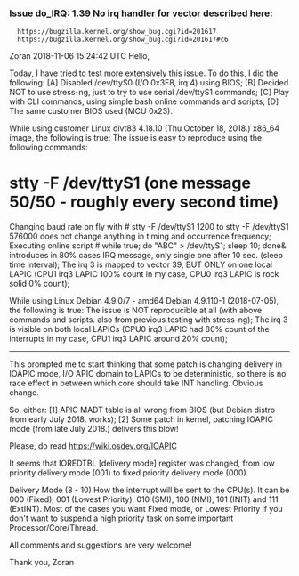 ### Issue do_IRQ: 1.39 No irq handler for vector described here:
```
  https://bugzilla.kernel.org/show_bug.cgi?id=201617
  https://bugzilla.kernel.org/show_bug.cgi?id=201617#c6
```
Zoran 2018-11-06 15:24:42 UTC
Hello,

Today, I have tried to test more extensively this issue. To do this, I
did the following:
[A] Disabled /dev/ttyS0 (I/O 0x3F8, irq 4) using BIOS;
[B] Decided NOT to use stress-ng, just to try to use serial /dev/ttyS1 commands;
[C] Play with CLI commands, using simple bash online commands and scripts;
[D] The same customer BIOS used (MCU 0x23).

While using customer Linux dlvt83 4.18.10 (Thu October 18, 2018.)
x86_64 image, the following is true:
The issue is easy to reproduce using the following commands:
# stty -F /dev/ttyS1 (one message 50/50 - roughly every second time)
Changing baud rate on fly with # stty -F /dev/ttyS1 1200 to stty -F
/dev/ttyS1 576000 does not change anything in timing and occurrence
frequency;
Executing online script # while true; do "ABC" > /dev/ttyS1; sleep 10;
done& introduces in 80% cases IRQ message, only single one after 10
sec. (sleep time interval);
The irq 3 is mapped to vector 39, BUT ONLY on one local LAPIC (CPU1
irq3 LAPIC 100% count in my case, CPU0 irq3 LAPIC is rock solid 0%
count);

While using Linux Debian 4.9.0/7 - amd64 Debian 4.9.110-1
(2018-07-05), the following is true:
The issue is NOT reproducible at all (with above commands and scripts.
also from previous testing with stress-ng);
The irq 3 is visible on both local LAPICs (CPU0 irq3 LAPIC had 80%
count of the interrupts in my case, CPU1 irq3 LAPIC around 20% count);
_______

This prompted me to start thinking that some patch is changing
delivery in IOAPIC mode, I/O APIC domain to LAPICs to be
deterministic, so there is no race effect in between which core should
take INT handling. Obvious change.

So, either:
[1] APIC MADT table is all wrong from BIOS (but Debian distro from
early July 2018. works);
[2] Some patch in kernel, patching IOAPIC mode (from late July 2018.)
delivers this blow!

Please, do read https://wiki.osdev.org/IOAPIC

It seems that IOREDTBL [delivery mode] register was changed, from low
priority delivery mode (001) to fixed priority delivery mode (000).

Delivery Mode (8 - 10) How the interrupt will be sent to the CPU(s).
It can be 000 (Fixed), 001 (Lowest Priority), 010 (SMI), 100 (NMI),
101 (INIT) and 111 (ExtINT). Most of the cases you want Fixed mode, or
Lowest Priority if you don't want to suspend a high priority task on
some important Processor/Core/Thread.

All comments and suggestions are very welcome!

Thank you,
Zoran
